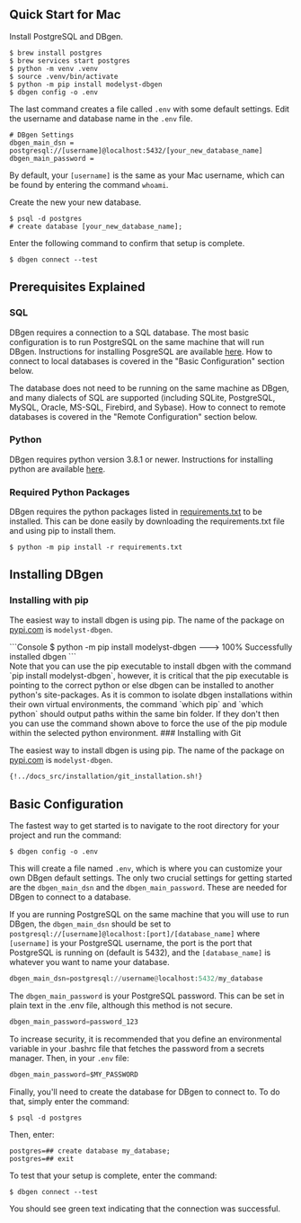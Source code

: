 <!--
   Copyright 2021 Modelyst LLC

   Licensed under the Apache License, Version 2.0 (the "License");
   you may not use this file except in compliance with the License.
   You may obtain a copy of the License at

       http://www.apache.org/licenses/LICENSE-2.0

   Unless required by applicable law or agreed to in writing, software
   distributed under the License is distributed on an "AS IS" BASIS,
   WITHOUT WARRANTIES OR CONDITIONS OF ANY KIND, either express or implied.
   See the License for the specific language governing permissions and
   limitations under the License.
 -->


## Quick Start for Mac

Install PostgreSQL and DBgen.

```Console
$ brew install postgres
$ brew services start postgres
$ python -m venv .venv
$ source .venv/bin/activate
$ python -m pip install modelyst-dbgen
$ dbgen config -o .env
```

The last command creates a file called `.env` with some default settings. Edit the username and database name in the `.env` file.

```
# DBgen Settings
dbgen_main_dsn = postgresql://[username]@localhost:5432/[your_new_database_name]
dbgen_main_password =
```

By default, your `[username]` is the same as your Mac username, which can be found by entering the command `whoami`.

Create the new your new database.

```Console
$ psql -d postgres
# create database [your_new_database_name];
```

Enter the following command to confirm that setup is complete.

```Console
$ dbgen connect --test
```



## Prerequisites Explained

### SQL

DBgen requires a connection to a SQL database. The most basic configuration is to run PostgreSQL on the same machine that will run DBgen. Instructions for installing PosgreSQL are available <a href="https://www.postgresql.org/download/">here</a>. How to connect to local databases is covered in the "Basic Configuration" section below.

The database does not need to be running on the same machine as DBgen, and many dialects of SQL are supported (including SQLite, PostgreSQL, MySQL, Oracle, MS-SQL, Firebird, and Sybase). How to connect to remote databases is covered in the "Remote Configuration" section below.

### Python

DBgen requires python version 3.8.1 or newer. Instructions for installing python are available <a href="https://www.python.org/downloads/">here</a>.

### Required Python Packages

DBgen requires the python packages listed in <a href="https://github.com/modelyst/dbgen/blob/master/requirements.txt">requirements.txt</a> to be installed. This can be done easily by downloading the requirements.txt file and using pip to install them.

```Console
$ python -m pip install -r requirements.txt
```

## Installing DBgen

### Installing with pip

The easiest way to install dbgen is using pip. The name of the package on [pypi.com](https://pypi.org/project/modelyst-dbgen/) is `modelyst-dbgen`.

<div class="termy">
```Console
$ python -m pip install modelyst-dbgen
---> 100%
Successfully installed dbgen
```
</div>
Note that you can use the pip executable to install dbgen with the command `pip install modelyst-dbgen`, however, it is critical that the pip executable is pointing to the correct python or else dbgen can be installed to another python's site-packages. As it is common to isolate dbgen installations within their own virtual environments, the command `which pip` and `which python` should output paths within the same bin folder. If they don't then you can use the command shown above to force the use of the pip module within the selected python environment.
### Installing with Git

The easiest way to install dbgen is using pip. The name of the package on [pypi.com](https://pypi.org/project/modelyst-dbgen/) is `modelyst-dbgen`.

```Bash
{!../docs_src/installation/git_installation.sh!}
```

## Basic Configuration

The fastest way to get started is to navigate to the root directory for your project and run the command:

```Console
$ dbgen config -o .env
```

This will create a file named `.env`, which is where you can customize your own DBgen default settings. The only two crucial settings for getting started are the `dbgen_main_dsn` and the `dbgen_main_password`. These are needed for DBgen to connect to a database.

If you are running PostgreSQL on the same machine that you will use to run DBgen, the `dbgen_main_dsn` should be set to `postgresql://[username]@localhost:[port]/[database_name]` where `[username]` is your PostgreSQL username, the port is the port that PostgreSQL is running on (default is 5432), and the `[database_name]` is whatever you want to name your database.

```python
dbgen_main_dsn=postgresql://username@localhost:5432/my_database
```

The `dbgen_main_password` is your PostgreSQL password. This can be set in plain text in the .env file, although this method is not secure.

```python
dbgen_main_password=password_123
```

To increase security, it is recommended that you define an environmental variable in your .bashrc file that fetches the password from a secrets manager. Then, in your `.env` file:

```python
dbgen_main_password=$MY_PASSWORD
```

Finally, you'll need to create the database for DBgen to connect to. To do that, simply enter the command:

```Console
$ psql -d postgres
```

Then, enter:

```Postgres
postgres=## create database my_database;
postgres=## exit
```

To test that your setup is complete, enter the command:

```Console
$ dbgen connect --test
```

You should see green text indicating that the connection was successful.
